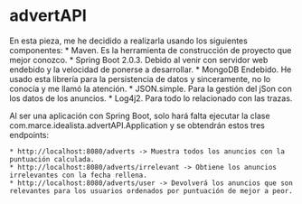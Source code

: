 # advertAPI
En esta pieza, me he decidido a realizarla usando los siguientes componentes: 
	* Maven. Es la herramienta de construcción de proyecto que mejor conozco.
	* Spring Boot 2.0.3. Debido al venir con servidor web endebido y la velocidad de ponerse a desarrollar.
	* MongoDB Endebido. He usado esta librería para la persistencia de datos y sinceramente, no lo conocía y me llamó la atención.
	* JSON.simple. Para la gestión del jSon con los datos de los anuncios.
	* Log4j2. Para todo lo relacionado con las trazas.

Al ser una aplicación con Spring Boot, solo hará falta ejecutar la clase com.marce.idealista.advertAPI.Application y se obtendrán estos tres endpoints:
	
	* http://localhost:8080/adverts -> Muestra todos los anuncios con la puntuación calculada.
	* http://localhost:8080/adverts/irrelevant -> Obtiene los anuncios irrelevantes con la fecha rellena.
	* http://localhost:8080/adverts/user -> Devolverá los anuncios que son relevantes para los usuarios ordenados por puntuación de mejor a peor.
